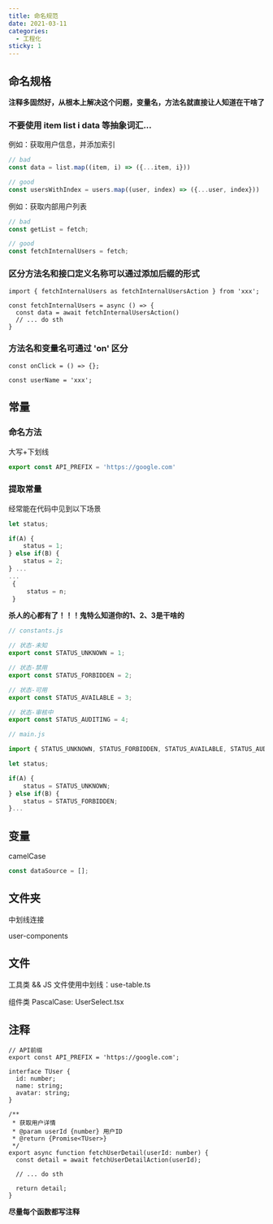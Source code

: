 ```yaml
---
title: 命名规范
date: 2021-03-11
categories:
  - 工程化
sticky: 1
---
```


## 命名规格

**注释多固然好，从根本上解决这个问题，变量名，方法名就直接让人知道在干啥了**

### 不要使用 item list i data 等抽象词汇...

例如：获取用户信息，并添加索引

```js
// bad
const data = list.map((item, i) => ({...item, i}))

// good
const usersWithIndex = users.map((user, index) => ({...user, index}))
```

例如：获取内部用户列表

```js
// bad
const getList = fetch;

// good
const fetchInternalUsers = fetch;
```

### 区分方法名和接口定义名称可以通过添加后缀的形式

```tsx
import { fetchInternalUsers as fetchInternalUsersAction } from 'xxx';

const fetchInternalUsers = async () => {
  const data = await fetchInternalUsersAction()
  // ... do sth
}
```

### 方法名和变量名可通过 'on' 区分

```tsx
const onClick = () => {};

const userName = 'xxx';
```

## 常量

### 命名方法

大写+下划线

```js
export const API_PREFIX = 'https://google.com'
```

### 提取常量

经常能在代码中见到以下场景

```js
let status;

if(A) {
    status = 1;
} else if(B) {
    status = 2;
} ...
...
 {
     status = n;
 }

```

**杀人的心都有了！！！鬼特么知道你的1、2、3是干啥的**

```js
// constants.js

// 状态-未知
export const STATUS_UNKNOWN = 1;

// 状态-禁用
export const STATUS_FORBIDDEN = 2;

// 状态-可用
export const STATUS_AVAILABLE = 3;

// 状态-审核中
export const STATUS_AUDITING = 4;
```

```js
// main.js

import { STATUS_UNKNOWN, STATUS_FORBIDDEN, STATUS_AVAILABLE, STATUS_AUDITING } from 'constants'

let status;

if(A) {
    status = STATUS_UNKNOWN;
} else if(B) {
    status = STATUS_FORBIDDEN;
}...
```

## 变量

camelCase

```js
const dataSource = [];
```

## 文件夹

中划线连接

user-components

## 文件

工具类 && JS 文件使用中划线：use-table.ts

组件类 PascalCase: UserSelect.tsx

## 注释

```tsx
// API前缀
export const API_PREFIX = 'https://google.com';

interface TUser {
  id: number;
  name: string;
  avatar: string;
}

/**
 * 获取用户详情
 * @param userId {number} 用户ID
 * @return {Promise<TUser>}
 */
export async function fetchUserDetail(userId: number) {
  const detail = await fetchUserDetailAction(userId);

  // ... do sth

  return detail;
}
```

**尽量每个函数都写注释**
